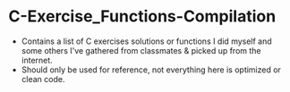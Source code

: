 # C-Exercise_Functions-Compilation
- Contains a list of C exercises solutions or functions I did myself and some others I've gathered from classmates & picked up from the internet.
- Should only be used for reference, not everything here is optimized or clean code.

